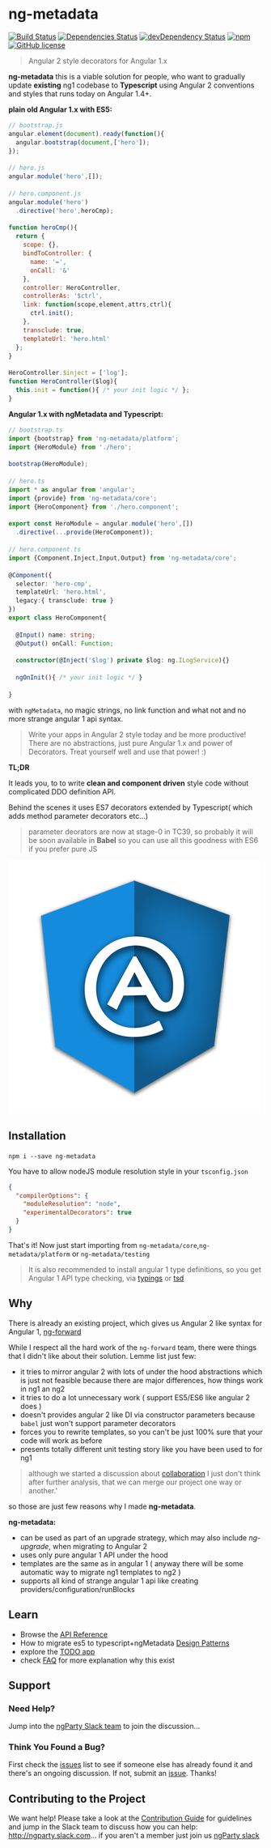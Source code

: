 # ng-metadata

[![Build Status](https://travis-ci.org/ngParty/ng-metadata.svg)](https://travis-ci.org/ngParty/ng-metadata)
[![Dependencies Status](https://david-dm.org/ngParty/ng-metadata.svg)](https://david-dm.org/ngParty/ng-metadata)
[![devDependency Status](https://david-dm.org/ngParty/ng-metadata/dev-status.svg)](https://david-dm.org/ngParty/ng-metadata#info=devDependencies)
[![npm](https://img.shields.io/npm/v/ng-metadata.svg)](https://www.npmjs.com/package/ng-metadata)
[![GitHub license](https://img.shields.io/badge/license-MIT-blue.svg)](https://raw.githubusercontent.com/ngParty/ng-metadata/master/LICENSE)

> Angular 2 style decorators for Angular 1.x

**ng-metadata** this is a viable solution for people,
who want to gradually update **existing** ng1 codebase to **Typescript** using Angular 2 conventions and styles that 
runs today on Angular 1.4+.

**plain old Angular 1.x with ES5:**

```js
// bootstrap.js
angular.element(document).ready(function(){
  angular.bootstrap(document,['hero']);
});

// hero.js
angular.module('hero',[]);

// hero.component.js
angular.module('hero')
  .directive('hero',heroCmp);

function heroCmp(){
  return {
    scope: {},
    bindToController: {
      name: '=',
      onCall: '&'
    },
    controller: HeroController,
    controllerAs: '$ctrl',
    link: function(scope,element,attrs,ctrl){
      ctrl.init();
    },
    transclude: true,
    templateUrl: 'hero.html'
  };
}

HeroController.$inject = ['log'];
function HeroController($log){
  this.init = function(){ /* your init logic */ };
}
```

**Angular 1.x with ngMetadata and Typescript:**

```typescript
// bootstrap.ts
import {bootstrap} from 'ng-metadata/platform';
import {HeroModule} from './hero';

bootstrap(HeroModule);

// hero.ts
import * as angular from 'angular';
import {provide} from 'ng-metadata/core';
import {HeroComponent} from './hero.component';

export const HeroModule = angular.module('hero',[])
  .directive(...provide(HeroComponent));
  
// hero.component.ts
import {Component,Inject,Input,Output} from 'ng-metadata/core';

@Component({
  selector: 'hero-cmp',
  templateUrl: 'hero.html',
  legacy:{ transclude: true }
})
export class HeroComponent{

  @Input() name: string;
  @Output() onCall: Function;

  constructor(@Inject('$log') private $log: ng.ILogService){}
  
  ngOnInit(){ /* your init logic */ }
  
}
```

with `ngMetadata`, no magic strings, no link function and what not and no more strange angular 1 api syntax.
 
> Write your apps in Angular 2 style today and be more productive! 
> There are no abstractions, just pure Angular 1.x and power of Decorators.
> Treat yourself well and use that power! :)

**TL;DR**

It leads you, to to write **clean and component driven** style code without complicated DDO definition API.

Behind the scenes it uses ES7 decorators extended by Typescript( which adds method parameter decorators etc...)
> parameter deorators are now at stage-0 in TC39, so probably it will be soon available in **Babel** so you can use 
all this goodness with ES6 if you prefer pure JS

![ng-metadata logo](assets/logo/ngMetadata.png)

## Installation

`npm i --save ng-metadata`

You have to allow nodeJS module resolution style in your `tsconfig.json`

```json
{
  "compilerOptions": {
    "moduleResolution": "node",
    "experimentalDecorators": true
  }
}
```

That's it! Now just start importing from `ng-metadata/core`,`ng-metadata/platform` or `ng-metadata/testing`

> It is also recommended to install angular 1 type definitions, so you get Angular 1 API type checking,
 via [typings](https://github.com/typings/typings) or [tsd](https://github.com/Definitelytyped/tsd)

## Why

There is already an existing project, which gives us Angular 2 like syntax for Angular 1, [ng-forward](https://github.com/ngUpgraders/ng-forward)

While I respect all the hard work of the `ng-forward` team, there were things that I didn't like about their solution. 
Lemme list just few:
- it tries to mirror angular 2 with lots of under the hood abstractions which is just not feasible 
because there are major differences, how things work in ng1 an ng2 
- it tries to do a lot unnecessary work ( support ES5/ES6  like angular 2 does )
- doesn't provides angular 2 like DI via constructor parameters because `babel` just won't support parameter decorators
- forces you to rewrite templates, so you can't be just 100% sure that your code will work as before
- presents totally different unit testing story like you have been used to for ng1 

> although we started a discussion about [collaboration](https://github.com/ngUpgraders/ng-forward/issues/138) I just don't think after further analysis, that we can merge 
our project one way or another.'
 
so those are just few reasons why I made **ng-metadata**.

**ng-metadata:**
- can be used as part of an upgrade strategy, which may also include *ng-upgrade*, when migrating to Angular 2
- uses only pure angular 1 API under the hood
- templates are the same as in angular 1 ( anyway there will be some automatic way to migrate ng1 templates to ng2 )
- supports all kind of strange angular 1 api like creating providers/configuration/runBlocks

## Learn

- Browse the [API Reference](docs/API.md)
- How to migrate es5 to typescript+ngMetadata [Design Patterns](docs/DESIGN-PATTERNS.md)
- explore the [TODO app](playground)
- check [FAQ](docs/FAQ.md) for more explanation why this exist

## Support

### Need Help?

Jump into the [ngParty Slack team](https://ngparty.herokuapp.com/) to join the discussion...

### Think You Found a Bug?

First check the [issues](https://github.com/ngParty/ng-metadata/issues) list to see if someone else has already 
found it and there's an ongoing discussion. If not, submit an [issue](https://github.com/ngParty/ng-metadata/issues).
 Thanks!

## Contributing to the Project

We want help! Please take a look at the [Contribution Guide](CONTRIBUTING.md) for guidelines and jump in the Slack 
team to discuss how you can help: http://ngparty.slack.com... 
if you aren't a member just join us [ngParty slack](https://ngparty.herokuapp.com)
